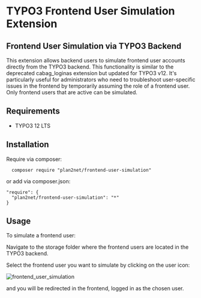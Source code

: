 # TYPO3 Frontend User Simulation Extension

## Frontend User Simulation via TYPO3 Backend
This extension allows backend users to simulate frontend user accounts directly from the TYPO3 backend. This functionality is similar to the deprecated cabag_loginas extension but updated for TYPO3 v12. It's particularly useful for administrators who need to troubleshoot user-specific issues in the frontend by temporarily assuming the role of a frontend user. Only frontend users that are active can be simulated.

## Requirements
* TYPO3 12 LTS

## Installation
Require via composer:
```
  composer require "plan2net/frontend-user-simulation"
```

or add via composer.json:
```
"require": {
  "plan2net/frontend-user-simulation": "*"
}
```

## Usage
To simulate a frontend user:

Navigate to the storage folder where the frontend users are located in the TYPO3 backend.

Select the frontend user you want to simulate by clicking on the user icon:

![frontend_user_simulation](https://github.com/plan2net/frontend-user-simulation/assets/137509922/0f480f75-d68e-40c0-b313-1d59bbb2f507)

and you will be redirected in the frontend, logged in as the chosen user.
